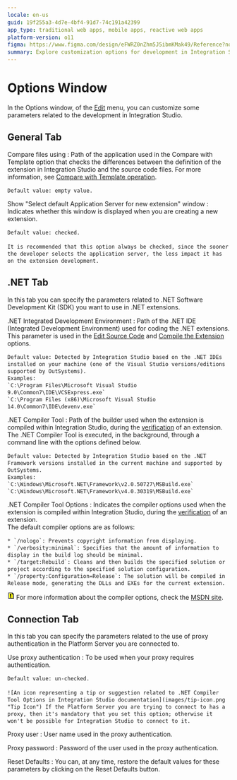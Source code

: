 ```yaml
---
locale: en-us
guid: 19f255a3-4d7e-4bf4-91d7-74c191a42399
app_type: traditional web apps, mobile apps, reactive web apps
platform-version: o11
figma: https://www.figma.com/design/eFWRZ0nZhm5J5ibmKMak49/Reference?node-id=3072-13&t=wVzbD9aw4fUXUtiF-1
summary: Explore customization options for development in Integration Studio with OutSystems 11 (O11).
---
```

# Options Window

In the Options window, of the [Edit](<intro.md>) menu, you can customize some parameters related to the development in Integration Studio.

## General Tab

Compare files using
:   Path of the application used in the Compare with Template option that checks the differences between the definition of the extension in Integration Studio and the source code files. For more information, see [Compare with Template operation](<../../resources-tree.md>).

    Default value: empty value.

Show "Select default Application Server for new extension" window
:   Indicates whether this window is displayed when you are creating a new extension.

    Default value: checked. 
    
    It is recommended that this option always be checked, since the sooner the developer selects the application server, the less impact it has on the extension development.

## .NET Tab

In this tab you can specify the parameters related to .NET Software Development Kit (SDK) you want to use in .NET extensions.

.NET Integrated Development Environment
:   Path of the .NET IDE (Integrated Development Environment) used for coding the .NET extensions. This parameter is used in the [Edit Source Code](<../../../../integration-with-systems/integration-studio/extension-life-cycle/extension-code-edit.md>) and [Compile the Extension](<../../../../integration-with-systems/integration-studio/extension-life-cycle/extension-compile.md>) options.

    Default value: Detected by Integration Studio based on the .NET IDEs installed on your machine (one of the Visual Studio versions/editions supported by OutSystems).  
    Examples:  
    `C:\Program Files\Microsoft Visual Studio 9.0\Common7\IDE\VCSExpress.exe`  
    `C:\Program Files (x86)\Microsoft Visual Studio 14.0\Common7\IDE\devenv.exe`

.NET Compiler Tool
:   Path of the builder used when the extension is compiled within Integration Studio, during the [verification](<../../../../integration-with-systems/integration-studio/extension-life-cycle/extension-verify.md>) of an extension. The .NET Compiler Tool is executed, in the background, through a command line with the options defined below.

    Default value: Detected by Integration Studio based on the .NET Framework versions installed in the current machine and supported by OutSystems.  
    Examples:  
    `C:\Windows\Microsoft.NET\Framework\v2.0.50727\MSBuild.exe`  
    `C:\Windows\Microsoft.NET\Framework\v4.0.30319\MSBuild.exe`

.NET Compiler Tool Options
:   Indicates the compiler options used when the extension is compiled within Integration Studio, during the [verification](<../../../../integration-with-systems/integration-studio/extension-life-cycle/extension-verify.md>) of an extension.  
The default compiler options are as follows:

    * `/nologo`: Prevents copyright information from displaying.
    * `/verbosity:minimal`: Specifies that the amount of information to display in the build log should be minimal.
    * `/target:Rebuild`: Cleans and then builds the specified solution or project according to the specified solution configuration.
    * `/property:Configuration=Release`: The solution will be compiled in Release mode, generating the DLLs and EXEs for the current extension.

![An icon representing a tip or suggestion related to .NET Compiler Tool Options in Integration Studio documentation](images/tip-icon.png "Tip Icon") For more information about the compiler options, check the [MSDN site](<https://msdn.microsoft.com/en-us/library/ms164311.aspx>).

## Connection Tab

In this tab you can specify the parameters related to the use of proxy authentication in the Platform Server you are connected to.

Use proxy authentication
:   To be used when your proxy requires authentication.

    Default value: un-checked.

    ![An icon representing a tip or suggestion related to .NET Compiler Tool Options in Integration Studio documentation](images/tip-icon.png "Tip Icon") If the Platform Server you are trying to connect to has a proxy, then it's mandatory that you set this option; otherwise it won't be possible for Integration Studio to connect to it.

Proxy user
:   User name used in the proxy authentication.

Proxy password
:   Password of the user used in the proxy authentication.

Reset Defaults
:   You can, at any time, restore the default values for these parameters by clicking on the Reset Defaults button.

